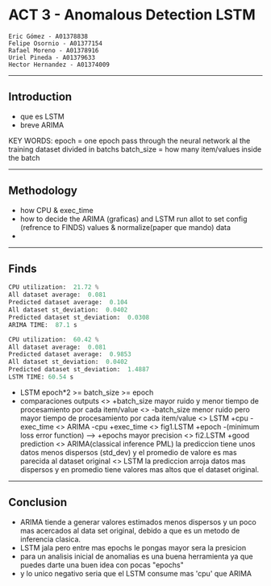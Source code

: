 # ACT 3 - Anomalous Detection LSTM

    Eric Gómez - A01378838
    Felipe Osornio - A01377154  
    Rafael Moreno - A01378916  
    Uriel Pineda - A01379633
    Hector Hernandez - A01374009

---
## Introduction
- que es LSTM
- breve ARIMA

KEY WORDS:
epoch = one epoch pass through the neural network al the training dataset divided in batchs
batch_size = how many item/values inside the batch

---
## Methodology

- how CPU & exec_time
- how to decide the ARIMA (graficas) and LSTM run allot to set config (refrence to FINDS) values & normalize(paper que mando) data
- 



---
## Finds

```python
CPU utilization:  21.72 %
All dataset average:  0.081
Predicted dataset average:  0.104
All dataset st_deviation:  0.0402
Predicted dataset st_deviation:  0.0308
ARIMA TIME:  87.1 s
```
```python
CPU utilization:  60.42 %
All dataset average:  0.081
Predicted dataset average:  0.9853
All dataset st_deviation:  0.0402
Predicted dataset st_deviation:  1.4887
LSTM TIME: 60.54 s
```
- LSTM epoch*2 >= batch_size >= epoch 
- comparaciones outputs
    <> +batch_size mayor ruido y menor tiempo de procesamiento por cada item/value
    <> -batch_size menor ruido pero mayor tiempo de procesamiento por cada item/value
    <> LSTM +cpu -exec_time
    <> ARIMA -cpu +exec_time
    <> fig1.LSTM +epoch -(minimum loss error function) --> +epochs mayor precision
    <> fi2.LSTM +good prediction
    <> ARIMA(classical inference PML) la prediccion tiene unos datos menos dispersos (std_dev) y el promedio de valore es mas parecida al dataset original
    <> LSTM la prediccion arroja datos mas dispersos y en promedio tiene valores mas altos que el dataset original.
 
---
## Conclusion
- ARIMA tiende a generar valores estimados menos dispersos y un poco mas acercados al data set original, debido a que es un metodo de inferencia clasica.
- LSTM jala pero entre mas epochs le pongas mayor sera la presicion
- para un analisis inicial de anomalias es una buena herramienta ya que puedes darte una buen idea con pocas "epochs"
- y lo unico negativo seria que el LSTM consume mas 'cpu' que ARIMA

